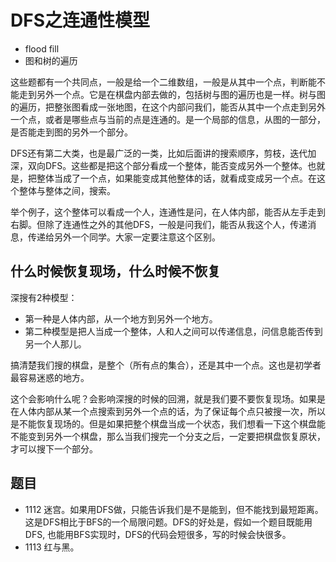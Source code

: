 # DFS之连通性模型

- flood fill
- 图和树的遍历

这些题都有一个共同点，一般是给一个二维数组，一般是从其中一个点，判断能不能走到另外一个点。它是在棋盘内部去做的，包括树与图的遍历也是一样。树与图的遍历，把整张图看成一张地图，在这个内部问我们，能否从其中一个点走到另外一个点，或者是哪些点与当前的点是连通的。是一个局部的信息，从图的一部分，是否能走到图的另外一个部分。

DFS还有第二大类，也是最广泛的一类，比如后面讲的搜索顺序，剪枝，迭代加深，双向DFS。这些都是把这个部分看成一个整体，能否变成另外一个整体。也就是，把整体当成了一个点，如果能变成其他整体的话，就看成变成另一个点。在这个整体与整体之间，搜索。

举个例子，这个整体可以看成一个人，连通性是问，在人体内部，能否从左手走到右脚。但除了连通性之外的其他DFS，一般是问我们，能否从我这个人，传递消息，传递给另外一个同学。大家一定要注意这个区别。

## 什么时候恢复现场，什么时候不恢复

深搜有2种模型：

- 第一种是人体内部，从一个地方到另外一个地方。
- 第二种模型是把人当成一个整体，人和人之间可以传递信息，问信息能否传到另一个人那儿。

搞清楚我们搜的棋盘，是整个（所有点的集合），还是其中一个点。这也是初学者最容易迷惑的地方。

这个会影响什么呢？会影响深搜的时候的回溯，就是我们要不要恢复现场。如果是在人体内部从某一个点搜索到另外一个点的话，为了保证每个点只被搜一次，所以是不能恢复现场的。但是如果把整个棋盘当成一个状态，我们想看一下这个棋盘能不能变到另外一个棋盘，那么当我们搜完一个分支之后，一定要把棋盘恢复原状，才可以搜下一个部分。

## 题目

- 1112 迷宫。如果用DFS做，只能告诉我们是不是能到，但不能找到最短距离。这是DFS相比于BFS的一个局限问题。DFS的好处是，假如一个题目既能用DFS, 也能用BFS实现时，DFS的代码会短很多，写的时候会快很多。
- 1113 红与黑。
